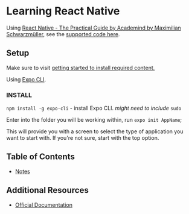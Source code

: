 # Learning React Native

Using [React Native - The Practical Guide by Academind by Maximilian Schwarzmüller](https://learning.oreilly.com/videos/react-native/9781789139747/), see the [supported code here](https://github.com/packtpublishing/react-native---the-practical-guide).

## Setup

Make sure to visit [getting started to install required content.](https://reactnative.dev/docs/environment-setup)

Using [Expo CLI](./Notes/README.md/#cli). 

### INSTALL

`npm install -g expo-cli` - install Expo CLI. *might need to include* `sudo`

Enter into the folder you will be working within, run `expo init AppName`;

This will provide you with a screen to select the type of application you want to start with. If you're not sure, start with the top option.

## Table of Contents

 - [Notes](./Notes/README.md)

## Additional Resources

- [Official Documentation](https://reactnative.dev/)